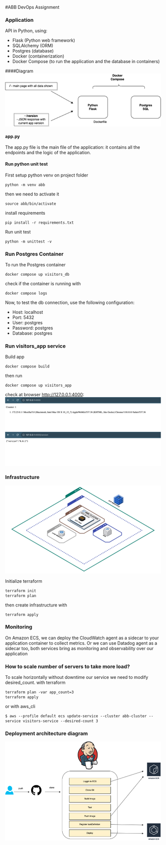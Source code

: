 #ABB DevOps Assignment

### Application

API in Python, using:
* Flask (Python web framework)
* SQLAlchemy (ORM)
* Postgres (database)
* Docker (containerization)
* Docker Compose (to run the application and the database in containers)

####Diagram
![](doc_img/abb_app_diagram.png)

#### app.py 
The app.py file is the main file of the application: it contains all the endpoints and the logic of the application.

#### Run python unit test
First setup python venv on project folder
```shell
python -m venv abb
```
then we need to activate it

```shell
source abb/bin/activate
```

install requirements
```shell
pip install -r requirements.txt
```
Run unit test
```shell
python -m unittest -v
```

### Run Postgres Container
To run the Postgres container

```shell
docker compose up visitors_db
```

check if the container is running with
```shell
docker compose logs
```
Now, to test the db connection, use the following configuration:
- Host: localhost
- Port: 5432
- User: postgres
- Password: postgres
- Database: postgres

### Run  visitors_app service
Build app
```shell
docker compose build
```
then run 
```shell
docker compose up visitors_app
```
check at browser http://127.0.0.1:4000:
![](doc_img/browser_visitors_app.png)
![](doc_img/visitors_app_version.png)

### Infrastructure
![](doc_img/infra_diagram.png)

Initialize terraform
```shell
terraform init
terraform plan
```
then create infrastructure with
```shell
terraform apply
```
### Monitoring
On Amazon ECS, we can deploy the CloudWatch agent as a sidecar to your application container to collect metrics.
Or we can use Datadog agent as a sidecar too, both services bring as monitoring and observability over our application


### How to scale number of servers to take more load?
To scale horizontally without downtime our service we need to modify desired_count.
with terraform
```shell
terraform plan -var app_count=3 
terraform apply
```
or with aws_cli
```shell
$ aws --profile default ecs update-service --cluster abb-cluster --service visitors-service --desired-count 3
```
### Deployment architecture diagram
![](doc_img/deploy_schema.png)